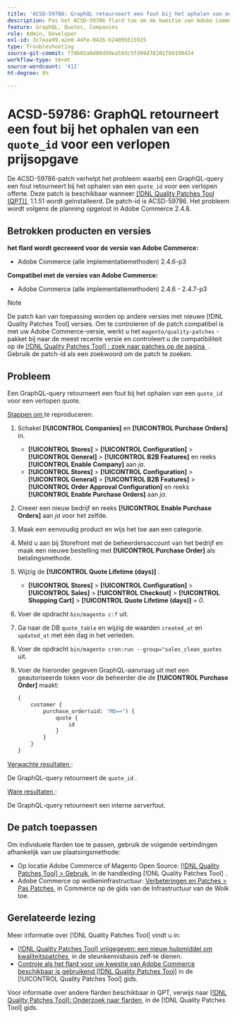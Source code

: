 ```yaml
---
title: 'ACSD-59786: GraphQL retourneert een fout bij het ophalen van een &grave; quote_id'' voor een verlopen aanhalingsteken'
description: Pas het ACSD-59786 flard toe om de kwestie van Adobe Commerce te bevestigen waar een vraag van GraphQL een fout terugkeert wanneer het halen van &grave; quote_id &grave; voor een verlopen citaat.
feature: GraphQL, Quotes, Companies
role: Admin, Developer
exl-id: 3c7aaa99-a2e0-44fe-9426-b24095615915
type: Troubleshooting
source-git-commit: 7fdb02a6d89d50ea593c5fd99d78101f89198424
workflow-type: tm+mt
source-wordcount: '412'
ht-degree: 0%

---
```


# ACSD-59786: GraphQL retourneert een fout bij het ophalen van een `quote_id` voor een verlopen prijsopgave

De ACSD-59786-patch verhelpt het probleem waarbij een GraphQL-query een fout retourneert bij het ophalen van een `quote_id` voor een verlopen offerte. Deze patch is beschikbaar wanneer [[!DNL Quality Patches Tool (QPT)] &#x200B;](https://experienceleague.adobe.com/nl/docs/commerce-operations/tools/quality-patches-tool/quality-patches-tool-to-self-serve-quality-patches) 1.1.51 wordt geïnstalleerd. De patch-id is ACSD-59786. Het probleem wordt volgens de planning opgelost in Adobe Commerce 2.4.8.

## Betrokken producten en versies

**het flard wordt gecreeerd voor de versie van Adobe Commerce:**

* Adobe Commerce (alle implementatiemethoden) 2.4.6-p3

**Compatibel met de versies van Adobe Commerce:**

* Adobe Commerce (alle implementatiemethoden) 2.4.6 - 2.4.7-p3

>[!NOTE]
>
>De patch kan van toepassing worden op andere versies met nieuwe [!DNL Quality Patches Tool] versies. Om te controleren of de patch compatibel is met uw Adobe Commerce-versie, werkt u het `magento/quality-patches` -pakket bij naar de meest recente versie en controleert u de compatibiliteit op de [[!DNL Quality Patches Tool] : zoek naar patches op de pagina &#x200B;](https://experienceleague.adobe.com/tools/commerce-quality-patches/index.html?lang=nl-NL) . Gebruik de patch-id als een zoekwoord om de patch te zoeken.

## Probleem

Een GraphQL-query retourneert een fout bij het ophalen van een `quote_id` voor een verlopen quote.

<u> Stappen om </u> te reproduceren:

1. Schakel **[!UICONTROL Companies]** en **[!UICONTROL Purchase Orders]** in.
   * **[!UICONTROL Stores]** > **[!UICONTROL Configuration]** > **[!UICONTROL General]** > **[!UICONTROL B2B Features]** en reeks **[!UICONTROL Enable Company]** aan *ja*.
   * **[!UICONTROL Stores]** > **[!UICONTROL Configuration]** > **[!UICONTROL General]** > **[!UICONTROL B2B Features]** > **[!UICONTROL Order Approval Configuration]** en reeks **[!UICONTROL Enable Purchase Orders]** aan *ja*.
1. Creeer een nieuw bedrijf en reeks **[!UICONTROL Enable Purchase Orders]** aan *ja* voor het zelfde.
1. Maak een eenvoudig product en wijs het toe aan een categorie.
1. Meld u aan bij Storefront met de beheerdersaccount van het bedrijf en maak een nieuwe bestelling met **[!UICONTROL Purchase Order]** als betalingsmethode.
1. Wijzig de **[!UICONTROL Quote Lifetime (days)]** .
   * **[!UICONTROL Stores]** > **[!UICONTROL Configuration]** > **[!UICONTROL Sales]** > **[!UICONTROL Checkout]** > **[!UICONTROL Shopping Cart]** > **[!UICONTROL Quote Lifetime (days)]** = *0*.
1. Voer de opdracht `bin/magento c:f` uit.
1. Ga naar de DB `quote_table` en wijzig de waarden `created_at` en `updated_at` met één dag in het verleden.
1. Voer de opdracht `bin/magento cron:run --group="sales_clean_quotes` uit.
1. Voer de hieronder gegeven GraphQL-aanvraag uit met een geautoriseerde token voor de beheerder die de **[!UICONTROL Purchase Order]** maakt:

   ```GraphQL
   {
       customer {
           purchase_order(uid: "MQ==") {
               quote {
                   id
               }
           }
       }
   } 
   ```

<u> Verwachte resultaten </u>:

De GraphQL-query retourneert de `quote_id` .

<u> Ware resultaten </u>:

De GraphQL-query retourneert een interne serverfout.

## De patch toepassen

Om individuele flarden toe te passen, gebruik de volgende verbindingen afhankelijk van uw plaatsingsmethode:

* Op locatie Adobe Commerce of Magento Open Source: [[!DNL Quality Patches Tool] > Gebruik &#x200B;](/help/tools/quality-patches-tool/usage.md) in de handleiding [!DNL Quality Patches Tool] .
* Adobe Commerce op wolkeninfrastructuur: [&#x200B; Verbeteringen en Patches > Pas Patches &#x200B;](https://experienceleague.adobe.com/docs/commerce-cloud-service/user-guide/develop/upgrade/apply-patches.html?lang=nl-NL) in Commerce op de gids van de Infrastructuur van de Wolk toe.

## Gerelateerde lezing

Meer informatie over [!DNL Quality Patches Tool] vindt u in:

* [[!DNL Quality Patches Tool]  vrijgegeven: een nieuw hulpmiddel om kwaliteitspatches &#x200B;](https://experienceleague.adobe.com/nl/docs/commerce-operations/tools/quality-patches-tool/quality-patches-tool-to-self-serve-quality-patches) in de steunkennisbasis zelf-te dienen.
* [&#x200B; Controle als het flard voor uw kwestie van Adobe Commerce beschikbaar is gebruikend  [!DNL Quality Patches Tool]](/help/tools/quality-patches-tool/patches-available-in-qpt/check-patch-for-magento-issue-with-magento-quality-patches.md) in de [!UICONTROL Quality Patches Tool] gids.

Voor informatie over andere flarden beschikbaar in QPT, verwijs naar [[!DNL Quality Patches Tool]: Onderzoek naar flarden &#x200B;](https://experienceleague.adobe.com/tools/commerce-quality-patches/index.html?lang=nl-NL) in de [!DNL Quality Patches Tool] gids.
